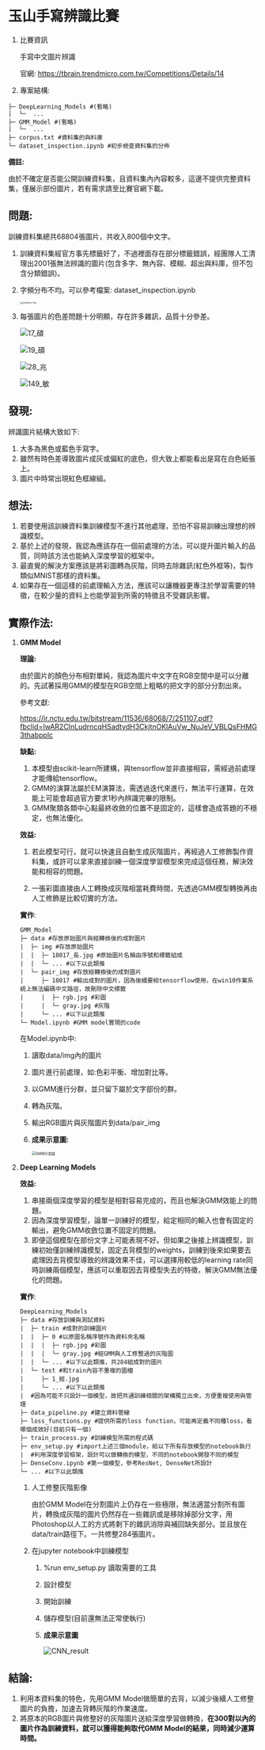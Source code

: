 # 玉山手寫辨識比賽

1. 比賽資訊

   手寫中文圖片辨識

   官網: https://tbrain.trendmicro.com.tw/Competitions/Details/14

2. 專案結構:

```
├─ DeepLearning_Models #(暫略)
|  └─  ...
├─ GMM_Model #(暫略)
|  └─  ...
├─ corpus.txt #資料集的與料庫
└─ dataset_inspection.ipynb #初步檢查資料集的分佈
```

**備註:**

由於不確定是否能公開訓練資料集，且資料集內內容較多，這邊不提供完整資料集，僅展示部份圖片，若有需求請至比賽官網下載。

## 問題:
訓練資料集總共68804張圖片，共收入800個中文字。

1. 訓練資料集經官方事先標籤好了，不過裡面存在部分標籤錯誤，經團隊人工清理出2001張無法辨識的圖片(包含多字、無內容、模糊、超出與料庫，但不包含分類錯誤)。

2. 字頻分布不均。可以參考檔案: dataset_inspection.ipynb

   <img src="https://github.com/you-ming-hu/Handwriting_Charactor_Image_Remove_Background/blob/master/readme_image/character_freq.png" alt="character_freq" style="zoom:30%;" />

3. 每張圖片的色差問題十分明顯，存在許多雜訊，品質十分參差。

   ![17_碩](https://github.com/you-ming-hu/Handwriting_Charactor_Image_Remove_Background/blob/master/readme_image/17_%E7%A2%A9.jpg)

   ![19_碩](https://github.com/you-ming-hu/Handwriting_Charactor_Image_Remove_Background/blob/master/readme_image/19_%E7%A2%A9.jpg)

   ![28_兆](https://github.com/you-ming-hu/Handwriting_Charactor_Image_Remove_Background/blob/master/readme_image/28_%E5%85%86.jpg)

   ![149_敏](https://github.com/you-ming-hu/Handwriting_Charactor_Image_Remove_Background/blob/master/readme_image/149_%E6%95%8F.jpg)

## 發現:
辨識圖片結構大致如下:

1. 大多為黑色或藍色手寫字。
2. 雖然有時色差導致圖片成灰或偏紅的底色，但大致上都能看出是寫在白色紙張上。
3. 圖片中時常出現紅色框線組。

## 想法:
1. 若要使用該訓練資料集訓練模型不進行其他處理，恐怕不容易訓練出理想的辨識模型。
2. 基於上述的發現，我認為應該存在一個前處理的方法，可以提升圖片輸入的品質，同時該方法也能納入深度學習的框架中。
3. 最直覺的解決方案應該是將彩圖轉為灰階，同時去除雜訊(紅色外框等)，製作類似MNIST那樣的資料集。
4. 如果存在一個這樣的前處理輸入方法，應該可以讓機器更專注於學習需要的特徵，在較少量的資料上也能學習到所需的特徵且不受雜訊影響。

## 實際作法:

1. **GMM Model**

   **理論:**

   由於圖片的顏色分布相對單純，我認為圖片中文字在RGB空間中是可以分離的。先試著採用GMM的模型在RGB空間上粗略的把文字的部分分割出來。
   
   參考文獻:

   https://ir.nctu.edu.tw/bitstream/11536/68068/7/251107.pdf?fbclid=IwAR2CInLudrncqHSadtydH3CkjtnOKlAuVw_NuJeV_VBLQsFHMG3thabpplc

   **缺點:**

   1. 本模型由scikit-learn所建構，與tensorflow並非直接相容，需經過前處理才能傳給tensorflow。
   2. GMM的演算法屬於EM演算法，需透過迭代來進行，無法平行運算，在效能上可能會超過官方要求1秒內辨識完畢的限制。
   3. GMM聚類各類中心點最終收斂的位置不是固定的，這樣會造成答題的不穩定，也無法優化。

   **效益:**

   1. 若此模型可行，就可以快速且自動生成灰階圖片，再經過人工修飾製作資料集，或許可以拿來直接訓練一個深度學習模型來完成這個任務，解決效能和相容的問題。

   2. 一張彩圖直接由人工轉換成灰階相當耗費時間，先透過GMM模型轉換再由人工修飾是比較切實的方法。

   **實作**:

   ```
   GMM_Model
   ├─ data #存放原始圖片與經轉換後的成對圖片
   |  ├─ img #存放原始圖片
   |  |  ├─ 18017_長.jpg #原始圖片名稱由序號和標籤組成
   |  |  └─ ... #以下以此類推
   |  └─ pair_img #存放經轉換後的成對圖片
   |     ├─ 18017 #輸出成對的圖片，因為後續要給tensorflow使用，在win10作業系統上無法編碼中文路徑，故刪除中文標籤
   |     |  ├─ rgb.jpg #彩圖
   |     |  └─ gray.jpg #灰階
   |     └─ ... #以下以此類推
   └─ Model.ipynb #GMM model實現的code
   ```

   在Model.ipynb中:

   1. 讀取data/img內的圖片

   2. 圖片進行前處理，如:色彩平衡、增加對比等。

   3. 以GMM進行分群，並只留下屬於文字部份的群。

   4. 轉為灰階。

   5. 輸出RGB圖片與灰階圖片到data/pair_img

   6. **成果示意圖:**

      <img src="https://github.com/you-ming-hu/Handwriting_Charactor_Image_Remove_Background/blob/master/readme_image/GMM%E7%A4%BA%E6%84%8F%E5%9C%96.png" alt="GMM示意圖" style="zoom:50%;" />

2. **Deep Learning Models**

   **效益:**

   1. 串接兩個深度學習的模型是相對容易完成的，而且也解決GMM效能上的問題。
   2. 因為深度學習模型，論單一訓練好的模型，給定相同的輸入也會有固定的輸出，避免GMM收斂位置不固定的問題。
   3. 即便這個模型在部份文字上可能表現不好。但如果之後接上辨識模型，訓練初始僅訓練辨識模型，固定去背模型的weights，訓練到後來如果要去處理因去背模型導致的辨識效果不佳，可以選擇用較低的learning rate同時訓練兩個模型，應該可以重取因去背模型失去的特徵，解決GMM無法優化的問題。

   **實作**:

   ```
   DeepLearning_Models
   ├─ data #存放訓練與測試資料
   |  ├─ train #成對的訓練圖片
   |  |  ├─ 0 #以原圖名稱序號作為資料夾名稱
   |  |  |  ├─ rgb.jpg #彩圖
   |  |  |  └─ gray.jpg #經GMM與人工修整過的灰階圖
   |  |  └─ ... #以下以此類推，共284組成對的圖片
   |  └─ test #和train內容不重複的圖檔
   |     ├─ 1_經.jpg
   |     └─ ... #以下以此類推
   |  #因為可能不只設計一個模型，故把共通訓練相關的架構獨立出來，方便重複使用與管理
   ├─ data_pipeline.py #建立資料管線
   ├─ loss_functions.py #提供所需的loss function，可能再定義不同種loss，看哪個成效好(目前只有一個)
   ├─ train_process.py #訓練模型所需的程式碼
   ├─ env_setup.py #import上述三個module，給以下所有存放模型的notebook執行
   |  #利用深度學習框架，設計可以做轉換的模型，不同的notebook開發不同的模型
   ├─ DenseConv.ipynb #第一個模型，參考ResNet, DenseNet所設計
   └─ ... #以下以此類推
   ```
   1. 人工修整灰階影像

      由於GMM Model在分割圖片上仍存在一些極限，無法適當分割所有圖片，轉換成灰階的圖片仍然存在一些雜訊或是移除掉部分文字，用Photoshop以人工的方式將剩下的雜訊消除與補回缺失部分。並且放在data/train路徑下。一共修整284張圖片。

   2. 在jupyter notebook中訓練模型

      1. %run env_setup.py 讀取需要的工具

      2. 設計模型

      3. 開始訓練

      4. 儲存模型(目前還無法正常使執行)

      5. **成果示意圖**

         ![CNN_result](https://github.com/you-ming-hu/Handwriting_Charactor_Image_Remove_Background/blob/master/readme_image/CNN_result.png)

## 結論:

1. 利用本資料集的特色，先用GMM Model做簡單的去背，以減少後續人工修整圖片的負擔，加速去背轉灰階的作業速度。​
2. 將原本的RGB圖片與修整好的灰階圖片送給深度學習做轉換，**在300對以內的圖片作為訓練資料，就可以獲得能夠取代GMM Model的結果，同時減少運算時間。**

